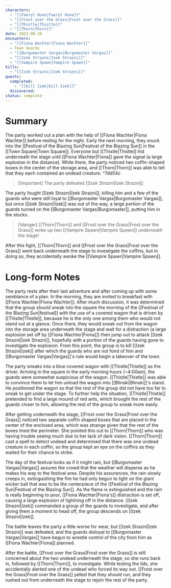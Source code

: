 ```yaml
---
characters:
  - "[[Faeryl Hune|Faeryl Hune]]"
  - "[[Frost over the Grass|Frost over the Grass]]"
  - "[[Thistle|Thistle]]"
  - "[[Thorn|Thorn]]"
date: 2023-08-26
encounters:
  - "[[Fiona Wachter|Fiona Wachter]]"
  - Town Guards
  - "[[Burgomaster Vargas|Burgomaster Vargas]]"
  - "[[Izek Strazni|Izek Strazni]]"
  - "[[Vampire Spawn|Vampire Spawn]]"
kills:
  - "[[Izek Strazni|Izek Strazni]]"
quests:
  completed:
    - "[[Kill Izek|Kill Izek]]"
  discovered: 
status: complete
---
```

# Summary

The party worked out a plan with the help of [[Fiona Wachter|Fiona Wachter]] before resting for the night. Early the next morning, they snuck into the [[Festival of the Blazing Sun|Festival of the Blazing Sun]] in the [[Town Square|Town Square]]. Everyone but [[Thistle|Thistle]] hid underneath the stage until [[Fiona Wachter|Fiona]] gave the signal (a large explosion in the distance). While there, the party noticed two coffin-shaped boxes in the center of the storage area, and [[Thorn|Thorn]] was able to tell that they each contained an undead creature. ^7dd54c

>[!important] The party defeated [[Izek Strazni|Izek Strazni]]

The party fought [[Izek Strazni|Izek Strazni]], killing him and a few of the guards who were still loyal to [[Burgomaster Vargas|Burgomaster Vargas]], but once [[Izek Strazni|Izek]] was out of the way, a large portion of the guards turned on the [[Burgomaster Vargas|Burgomaster]], putting him in the stocks.

>[!danger] [[Thorn|Thorn]] and [[Frost over the Grass|Frost over the Grass]] woke up two [[Vampire Spawn|Vampire Spawn]] underneath the stage!

After this fight, [[Thorn|Thorn]] and [[Frost over the Grass|Frost over the Grass]] went back underneath the stage to investigate the coffins, but in doing so, they accidentally awoke the [[Vampire Spawn|Vampire Spawn]].
# Long-form Notes

The party rests after their last adventure and after coming up with some semblance of a plan. In the morning, they are invited to breakfast with [[Fiona Wachter|Fiona Wachter]]. After much discussion, it was determined that the group should sneak into the square the morning of the [[Festival of the Blazing Sun|festival]] with the use of a covered wagon that is driven by [[Thistle|Thistle]], because he is the only one among them who would not stand out at a glance. Once there, they would sneak out from the wagon into the storage area underneath the stage and wait for a distraction (a large explosion set off by [[Fiona Wachter|Fiona]]) then jump out to attack [[Izek Strazni|Izek Strazni]], hopefully with a portion of the guards having gone to investigate the explosion. From this point, the group is to kill [[Izek Strazni|Izek]] after which the guards who are not fond of him and [[Burgomaster Vargas|Vargas]]'s rule would begin a takeover of the town.

The party sneaks into a blue covered wagon with [[Thistle|Thistle]] as the driver. Arriving in the square in the early morning hours (~4:00am), the guards were somewhat suspicious of the wagon. [[Thistle|Thistle]] was able to convince them to let him unload the wagon into [[Blinski|Blinski]]'s stand. He positioned the wagon so that the rest of the group did not have too far to sneak to get under the stage. To further help the situation, [[Thistle|Thistle]] pretended to find a large mound of red ants, which brought the rest of the guards closer to him, allowing the rest of the group to sneak more easily.

After getting underneath the stage, [[Frost over the Grass|Frost over the Grass]] noticed two separate coffin shaped boxes that are placed in the center of the enclosed area, which was strange given that the rest of the boxes lined the perimeter. She pointed this out to [[Thorn|Thorn]] who was having trouble seeing much due to her lack of dark vision. [[Thorn|Thorn]] cast a spell to detect undead and determined that there was one undead creature in each coffin, so the group kept an eye on the coffins as they waited for their chance to strike.

The day of the festival looks as if it might rain, but [[Burgomaster Vargas|Vargas]] assures the crowd that the weather will disperse as he makes his way to the festival area. Despite his assurances, the rain slowly creeps in, extinguishing the fire he had only begun to light on the giant wicker ball that was to be the centerpiece of the [[Festival of the Blazing Sun|Festival of the Blazing Sun]]. As the flame is extinguished and the rain is really beginning to pour, [[Fiona Wachter|Fiona's]] distraction is set off, causing a large explosion of lightning off in the distance. [[Izek Strazni|Izek]] commanded a group of the guards to investigate, and after giving them a moment to head off, the group descends on [[Izek Strazni|Izek]].

The battle leaves the party a little worse for wear, but [[Izek Strazni|Izek Strazni]] was defeated, and the guards disloyal to [[Burgomaster Vargas|Vargas]] have begun to wrestle control of the city from him as [[Fiona Wachter|Fiona]] planned.

After the battle, [[Frost over the Grass|Frost over the Grass]] is still concerned about the two undead underneath the stage, so she runs back in, followed by [[Thorn|Thorn]], to investigate. While testing the lids, she accidentally alerted one of the undead who forced its way out. [[Frost over the Grass|Frost over the Grass]] yelled that they should run, and they rushed out from underneath the stage to rejoin the rest of the party.
